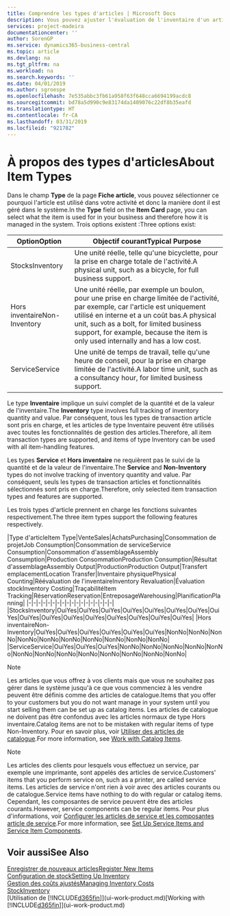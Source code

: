 ```yaml
---
title: Comprendre les types d'articles | Microsoft Docs
description: Vous pouvez ajuster l'évaluation de l'inventaire d'un article à l'aide des méthodes FIFO ou d'évaluation coût moyen, par exemple, lorsque les coûts article sont modifiés pour des motifs autres que les transactions.
services: project-madeira
documentationcenter: ''
author: SorenGP
ms.service: dynamics365-business-central
ms.topic: article
ms.devlang: na
ms.tgt_pltfrm: na
ms.workload: na
ms.search.keywords: ''
ms.date: 04/01/2019
ms.author: sgroespe
ms.openlocfilehash: 7e535abbc3fb61a958f63f648cca6694199acdc8
ms.sourcegitcommit: bd78a5d990c9e83174da1409076c22df8b35eafd
ms.translationtype: HT
ms.contentlocale: fr-CA
ms.lasthandoff: 03/31/2019
ms.locfileid: "921782"
---
```

# <a name="about-item-types"></a><span data-ttu-id="e7b97-103">À propos des types d'articles</span><span class="sxs-lookup"><span data-stu-id="e7b97-103">About Item Types</span></span>
<span data-ttu-id="e7b97-104">Dans le champ **Type** de la page **Fiche article**, vous pouvez sélectionner ce pourquoi l'article est utilisé dans votre activité et donc la manière dont il est géré dans le système.</span><span class="sxs-lookup"><span data-stu-id="e7b97-104">In the **Type** field on the **Item Card** page, you can select what the item is used for in your business and therefore how it is managed in the system.</span></span> <span data-ttu-id="e7b97-105">Trois options existent :</span><span class="sxs-lookup"><span data-stu-id="e7b97-105">Three options exist:</span></span>

|<span data-ttu-id="e7b97-106">Option</span><span class="sxs-lookup"><span data-stu-id="e7b97-106">Option</span></span>|<span data-ttu-id="e7b97-107">Objectif courant</span><span class="sxs-lookup"><span data-stu-id="e7b97-107">Typical Purpose</span></span>|
|------|-----------|
|<span data-ttu-id="e7b97-108">Stocks</span><span class="sxs-lookup"><span data-stu-id="e7b97-108">Inventory</span></span>|<span data-ttu-id="e7b97-109">Une unité réelle, telle qu'une bicyclette, pour la prise en charge totale de l'activité.</span><span class="sxs-lookup"><span data-stu-id="e7b97-109">A physical unit, such as a bicycle, for full business support.</span></span>|
|<span data-ttu-id="e7b97-110">Hors inventaire</span><span class="sxs-lookup"><span data-stu-id="e7b97-110">Non-Inventory</span></span>|<span data-ttu-id="e7b97-111">Une unité réelle, par exemple un boulon, pour une prise en charge limitée de l'activité, par exemple, car l'article est uniquement utilisé en interne et a un coût bas.</span><span class="sxs-lookup"><span data-stu-id="e7b97-111">A physical unit, such as a bolt, for limited business support, for example, because the item is only used internally and has a low cost.</span></span>|
|<span data-ttu-id="e7b97-112">Service</span><span class="sxs-lookup"><span data-stu-id="e7b97-112">Service</span></span>|<span data-ttu-id="e7b97-113">Une unité de temps de travail, telle qu'une heure de conseil, pour la prise en charge limitée de l'activité.</span><span class="sxs-lookup"><span data-stu-id="e7b97-113">A labor time unit, such as a consultancy hour, for limited business support.</span></span>|

<span data-ttu-id="e7b97-114">Le type **Inventaire** implique un suivi complet de la quantité et de la valeur de l'inventaire.</span><span class="sxs-lookup"><span data-stu-id="e7b97-114">The **Inventory** type involves full tracking of inventory quantity and value.</span></span> <span data-ttu-id="e7b97-115">Par conséquent, tous les types de transaction article sont pris en charge, et les articles de type Inventaire peuvent être utilisés avec toutes les fonctionnalités de gestion des articles.</span><span class="sxs-lookup"><span data-stu-id="e7b97-115">Therefore, all item transaction types are supported, and items of type Inventory can be used with all item-handling features.</span></span>

<span data-ttu-id="e7b97-116">Les types **Service** et **Hors inventaire** ne requièrent pas le suivi de la quantité et de la valeur de l'inventaire.</span><span class="sxs-lookup"><span data-stu-id="e7b97-116">The **Service** and **Non-Inventory** types do not involve tracking of inventory quantity and value.</span></span> <span data-ttu-id="e7b97-117">Par conséquent, seuls les types de transaction articles et fonctionnalités sélectionnés sont pris en charge.</span><span class="sxs-lookup"><span data-stu-id="e7b97-117">Therefore, only selected item transaction types and features are supported.</span></span>

<span data-ttu-id="e7b97-118">Les trois types d'article prennent en charge les fonctions suivantes respectivement.</span><span class="sxs-lookup"><span data-stu-id="e7b97-118">The three item types support the following features respectively.</span></span>

|<span data-ttu-id="e7b97-119">Type d'article</span><span class="sxs-lookup"><span data-stu-id="e7b97-119">Item Type</span></span>|<span data-ttu-id="e7b97-120">Vente</span><span class="sxs-lookup"><span data-stu-id="e7b97-120">Sales</span></span>|<span data-ttu-id="e7b97-121">Achats</span><span class="sxs-lookup"><span data-stu-id="e7b97-121">Purchasing</span></span>|<span data-ttu-id="e7b97-122">Consommation de projet</span><span class="sxs-lookup"><span data-stu-id="e7b97-122">Job Consumption</span></span>|<span data-ttu-id="e7b97-123">Consommation de service</span><span class="sxs-lookup"><span data-stu-id="e7b97-123">Service Consumption</span></span>|<span data-ttu-id="e7b97-124">Consommation d'assemblage</span><span class="sxs-lookup"><span data-stu-id="e7b97-124">Assembly Consumption</span></span>|<span data-ttu-id="e7b97-125">Production Consommation</span><span class="sxs-lookup"><span data-stu-id="e7b97-125">Production Consumption</span></span>|<span data-ttu-id="e7b97-126">Résultat d'assemblage</span><span class="sxs-lookup"><span data-stu-id="e7b97-126">Assembly Output</span></span>|<span data-ttu-id="e7b97-127">Production</span><span class="sxs-lookup"><span data-stu-id="e7b97-127">Production Output</span></span>|<span data-ttu-id="e7b97-128">Transfert emplacement</span><span class="sxs-lookup"><span data-stu-id="e7b97-128">Location Transfer</span></span>|<span data-ttu-id="e7b97-129">Inventaire physique</span><span class="sxs-lookup"><span data-stu-id="e7b97-129">Physical Counting</span></span>|<span data-ttu-id="e7b97-130">Réévaluation de l'inventaire</span><span class="sxs-lookup"><span data-stu-id="e7b97-130">Inventory Revaluation</span></span>|<span data-ttu-id="e7b97-131">Évaluation stock</span><span class="sxs-lookup"><span data-stu-id="e7b97-131">Inventory Costing</span></span>|<span data-ttu-id="e7b97-132">Traçabilité</span><span class="sxs-lookup"><span data-stu-id="e7b97-132">Item Tracking</span></span>|<span data-ttu-id="e7b97-133">Réservation</span><span class="sxs-lookup"><span data-stu-id="e7b97-133">Reservation</span></span>|<span data-ttu-id="e7b97-134">Entreposage</span><span class="sxs-lookup"><span data-stu-id="e7b97-134">Warehousing</span></span>|<span data-ttu-id="e7b97-135">Planification</span><span class="sxs-lookup"><span data-stu-id="e7b97-135">Planning</span></span>|
|-|-|-|-|-|-|-|-|-|-|-|-|-|-|-|-|-|-|
|<span data-ttu-id="e7b97-136">Stocks</span><span class="sxs-lookup"><span data-stu-id="e7b97-136">Inventory</span></span>|<span data-ttu-id="e7b97-137">Oui</span><span class="sxs-lookup"><span data-stu-id="e7b97-137">Yes</span></span>|<span data-ttu-id="e7b97-138">Oui</span><span class="sxs-lookup"><span data-stu-id="e7b97-138">Yes</span></span>|<span data-ttu-id="e7b97-139">Oui</span><span class="sxs-lookup"><span data-stu-id="e7b97-139">Yes</span></span>|<span data-ttu-id="e7b97-140">Oui</span><span class="sxs-lookup"><span data-stu-id="e7b97-140">Yes</span></span>|<span data-ttu-id="e7b97-141">Oui</span><span class="sxs-lookup"><span data-stu-id="e7b97-141">Yes</span></span>|<span data-ttu-id="e7b97-142">Oui</span><span class="sxs-lookup"><span data-stu-id="e7b97-142">Yes</span></span>|<span data-ttu-id="e7b97-143">Oui</span><span class="sxs-lookup"><span data-stu-id="e7b97-143">Yes</span></span>|<span data-ttu-id="e7b97-144">Oui</span><span class="sxs-lookup"><span data-stu-id="e7b97-144">Yes</span></span>|<span data-ttu-id="e7b97-145">Oui</span><span class="sxs-lookup"><span data-stu-id="e7b97-145">Yes</span></span>|<span data-ttu-id="e7b97-146">Oui</span><span class="sxs-lookup"><span data-stu-id="e7b97-146">Yes</span></span>|<span data-ttu-id="e7b97-147">Oui</span><span class="sxs-lookup"><span data-stu-id="e7b97-147">Yes</span></span>|<span data-ttu-id="e7b97-148">Oui</span><span class="sxs-lookup"><span data-stu-id="e7b97-148">Yes</span></span>|<span data-ttu-id="e7b97-149">Oui</span><span class="sxs-lookup"><span data-stu-id="e7b97-149">Yes</span></span>|<span data-ttu-id="e7b97-150">Oui</span><span class="sxs-lookup"><span data-stu-id="e7b97-150">Yes</span></span>|<span data-ttu-id="e7b97-151">Oui</span><span class="sxs-lookup"><span data-stu-id="e7b97-151">Yes</span></span>|<span data-ttu-id="e7b97-152">Oui</span><span class="sxs-lookup"><span data-stu-id="e7b97-152">Yes</span></span>|
|<span data-ttu-id="e7b97-153">Hors inventaire</span><span class="sxs-lookup"><span data-stu-id="e7b97-153">Non-Inventory</span></span>|<span data-ttu-id="e7b97-154">Oui</span><span class="sxs-lookup"><span data-stu-id="e7b97-154">Yes</span></span>|<span data-ttu-id="e7b97-155">Oui</span><span class="sxs-lookup"><span data-stu-id="e7b97-155">Yes</span></span>|<span data-ttu-id="e7b97-156">Oui</span><span class="sxs-lookup"><span data-stu-id="e7b97-156">Yes</span></span>|<span data-ttu-id="e7b97-157">Oui</span><span class="sxs-lookup"><span data-stu-id="e7b97-157">Yes</span></span>|<span data-ttu-id="e7b97-158">Oui</span><span class="sxs-lookup"><span data-stu-id="e7b97-158">Yes</span></span>|<span data-ttu-id="e7b97-159">Oui</span><span class="sxs-lookup"><span data-stu-id="e7b97-159">Yes</span></span>|<span data-ttu-id="e7b97-160">Non</span><span class="sxs-lookup"><span data-stu-id="e7b97-160">No</span></span>|<span data-ttu-id="e7b97-161">Non</span><span class="sxs-lookup"><span data-stu-id="e7b97-161">No</span></span>|<span data-ttu-id="e7b97-162">Non</span><span class="sxs-lookup"><span data-stu-id="e7b97-162">No</span></span>|<span data-ttu-id="e7b97-163">Non</span><span class="sxs-lookup"><span data-stu-id="e7b97-163">No</span></span>|<span data-ttu-id="e7b97-164">Non</span><span class="sxs-lookup"><span data-stu-id="e7b97-164">No</span></span>|<span data-ttu-id="e7b97-165">Non</span><span class="sxs-lookup"><span data-stu-id="e7b97-165">No</span></span>|<span data-ttu-id="e7b97-166">Non</span><span class="sxs-lookup"><span data-stu-id="e7b97-166">No</span></span>|<span data-ttu-id="e7b97-167">Non</span><span class="sxs-lookup"><span data-stu-id="e7b97-167">No</span></span>|<span data-ttu-id="e7b97-168">Non</span><span class="sxs-lookup"><span data-stu-id="e7b97-168">No</span></span>|<span data-ttu-id="e7b97-169">Non</span><span class="sxs-lookup"><span data-stu-id="e7b97-169">No</span></span>|
|<span data-ttu-id="e7b97-170">Service</span><span class="sxs-lookup"><span data-stu-id="e7b97-170">Service</span></span>|<span data-ttu-id="e7b97-171">Oui</span><span class="sxs-lookup"><span data-stu-id="e7b97-171">Yes</span></span>|<span data-ttu-id="e7b97-172">Oui</span><span class="sxs-lookup"><span data-stu-id="e7b97-172">Yes</span></span>|<span data-ttu-id="e7b97-173">Oui</span><span class="sxs-lookup"><span data-stu-id="e7b97-173">Yes</span></span>|<span data-ttu-id="e7b97-174">Non</span><span class="sxs-lookup"><span data-stu-id="e7b97-174">No</span></span>|<span data-ttu-id="e7b97-175">Non</span><span class="sxs-lookup"><span data-stu-id="e7b97-175">No</span></span>|<span data-ttu-id="e7b97-176">Non</span><span class="sxs-lookup"><span data-stu-id="e7b97-176">No</span></span>|<span data-ttu-id="e7b97-177">Non</span><span class="sxs-lookup"><span data-stu-id="e7b97-177">No</span></span>|<span data-ttu-id="e7b97-178">Non</span><span class="sxs-lookup"><span data-stu-id="e7b97-178">No</span></span>|<span data-ttu-id="e7b97-179">Non</span><span class="sxs-lookup"><span data-stu-id="e7b97-179">No</span></span>|<span data-ttu-id="e7b97-180">Non</span><span class="sxs-lookup"><span data-stu-id="e7b97-180">No</span></span>|<span data-ttu-id="e7b97-181">Non</span><span class="sxs-lookup"><span data-stu-id="e7b97-181">No</span></span>|<span data-ttu-id="e7b97-182">Non</span><span class="sxs-lookup"><span data-stu-id="e7b97-182">No</span></span>|<span data-ttu-id="e7b97-183">Non</span><span class="sxs-lookup"><span data-stu-id="e7b97-183">No</span></span>|<span data-ttu-id="e7b97-184">Non</span><span class="sxs-lookup"><span data-stu-id="e7b97-184">No</span></span>|<span data-ttu-id="e7b97-185">Non</span><span class="sxs-lookup"><span data-stu-id="e7b97-185">No</span></span>|<span data-ttu-id="e7b97-186">Non</span><span class="sxs-lookup"><span data-stu-id="e7b97-186">No</span></span>|

> [!NOTE]
> <span data-ttu-id="e7b97-187">Les articles que vous offrez à vos clients mais que vous ne souhaitez pas gérer dans le système jusqu'à ce que vous commenciez à les vendre peuvent être définis comme des articles de catalogue.</span><span class="sxs-lookup"><span data-stu-id="e7b97-187">Items that you offer to your customers but you do not want manage in your system until you start selling them can be set up as catalog items.</span></span> <span data-ttu-id="e7b97-188">Les articles de catalogue ne doivent pas être confondus avec les articles normaux de type Hors inventaire.</span><span class="sxs-lookup"><span data-stu-id="e7b97-188">Catalog items are not to be mistaken with regular items of type Non-Inventory.</span></span> <span data-ttu-id="e7b97-189">Pour en savoir plus, voir [Utiliser des articles de catalogue](inventory-how-work-nonstock-items.md).</span><span class="sxs-lookup"><span data-stu-id="e7b97-189">For more information, see [Work with Catalog Items](inventory-how-work-nonstock-items.md).</span></span>

> [!NOTE]
> <span data-ttu-id="e7b97-190">Les articles des clients pour lesquels vous effectuez un service, par exemple une imprimante, sont appelés des articles de service.</span><span class="sxs-lookup"><span data-stu-id="e7b97-190">Customers' items that you perform service on, such as a printer, are called service items.</span></span> <span data-ttu-id="e7b97-191">Les articles de service n'ont rien à voir avec des articles courants ou de catalogue.</span><span class="sxs-lookup"><span data-stu-id="e7b97-191">Service items have nothing to do with regular or catalog items.</span></span> <span data-ttu-id="e7b97-192">Cependant, les composantes de service peuvent être des articles courants.</span><span class="sxs-lookup"><span data-stu-id="e7b97-192">However, service components can be regular items.</span></span> <span data-ttu-id="e7b97-193">Pour plus d'informations, voir [Configurer les articles de service et les composantes article de service](service-how-setup-service-items.md).</span><span class="sxs-lookup"><span data-stu-id="e7b97-193">For more information, see [Set Up Service Items and Service Item Components](service-how-setup-service-items.md).</span></span>

## <a name="see-also"></a><span data-ttu-id="e7b97-194">Voir aussi</span><span class="sxs-lookup"><span data-stu-id="e7b97-194">See Also</span></span>
[<span data-ttu-id="e7b97-195">Enregistrer de nouveaux articles</span><span class="sxs-lookup"><span data-stu-id="e7b97-195">Register New Items</span></span>](inventory-how-register-new-items.md)  
[<span data-ttu-id="e7b97-196">Configuration de stock</span><span class="sxs-lookup"><span data-stu-id="e7b97-196">Setting Up Inventory</span></span>](inventory-setup-inventory.md)  
[<span data-ttu-id="e7b97-197">Gestion des coûts ajustés</span><span class="sxs-lookup"><span data-stu-id="e7b97-197">Managing Inventory Costs</span></span>](finance-manage-inventory-costs.md)  
[<span data-ttu-id="e7b97-198">Stock</span><span class="sxs-lookup"><span data-stu-id="e7b97-198">Inventory</span></span>](inventory-manage-inventory.md)  
<span data-ttu-id="e7b97-199">[Utilisation de [!INCLUDE[d365fin](includes/d365fin_md.md)]](ui-work-product.md)</span><span class="sxs-lookup"><span data-stu-id="e7b97-199">[Working with [!INCLUDE[d365fin](includes/d365fin_md.md)]](ui-work-product.md)</span></span>
